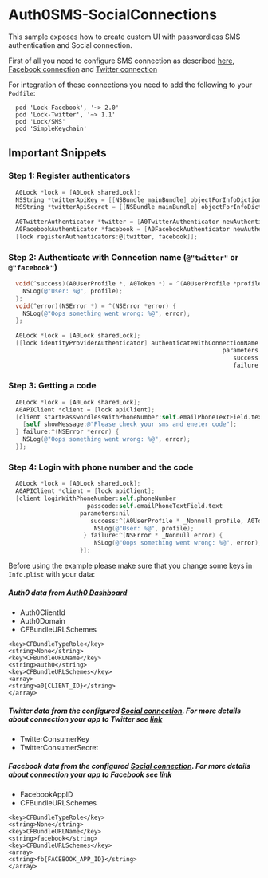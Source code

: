 # Auth0SMS-SocialConnections

This sample exposes how to create custom UI with passwordless SMS authentication and Social connection.

First of all you need to configure SMS connection as described [here](https://auth0.com/docs/connections/passwordless/sms), [Facebook connection](https://auth0.com/docs/connections/social/facebook) and [Twitter connection](https://auth0.com/docs/connections/social/twitter)

For integration of these connections you need to add the following to your `Podfile`:
```
  pod 'Lock-Facebook', '~> 2.0'
  pod 'Lock-Twitter', '~> 1.1'
  pod 'Lock/SMS'
  pod 'SimpleKeychain'
```

## Important Snippets

### Step 1: Register authenticators 
```Objective-C
  A0Lock *lock = [A0Lock sharedLock];
  NSString *twitterApiKey = [[NSBundle mainBundle] objectForInfoDictionaryKey:@"TwitterConsumerKey"];
  NSString *twitterApiSecret = [[NSBundle mainBundle] objectForInfoDictionaryKey:@"TwitterConsumerSecret"];
        
  A0TwitterAuthenticator *twitter = [A0TwitterAuthenticator newAuthenticatorWithKey:twitterApiKey andSecret:twitterApiSecret];
  A0FacebookAuthenticator *facebook = [A0FacebookAuthenticator newAuthenticatorWithDefaultPermissions];
  [lock registerAuthenticators:@[twitter, facebook]];
```

### Step 2: Authenticate with Connection name (`@"twitter"` or `@"facebook"`)
```Objective-C
  void(^success)(A0UserProfile *, A0Token *) = ^(A0UserProfile *profile, A0Token *token) {
    NSLog(@"User: %@", profile);
  };
  void(^error)(NSError *) = ^(NSError *error) {
    NSLog(@"Oops something went wrong: %@", error);
  };
    
  A0Lock *lock = [A0Lock sharedLock];
  [[lock identityProviderAuthenticator] authenticateWithConnectionName:connectionName
                                                            parameters:nil
                                                               success:success
                                                               failure:error];
```

### Step 3: Getting a code
```Objective-C
  A0Lock *lock = [A0Lock sharedLock];
  A0APIClient *client = [lock apiClient];
  [client startPasswordlessWithPhoneNumber:self.emailPhoneTextField.text success:^{
    [self showMessage:@"Please check your sms and eneter code"];
  } failure:^(NSError *error) {
    NSLog(@"Oops something went wrong: %@", error);
  }];
```

### Step 4: Login with phone number and the code
```Objective-C
  A0Lock *lock = [A0Lock sharedLock];
  A0APIClient *client = [lock apiClient];
  [client loginWithPhoneNumber:self.phoneNumber
                      passcode:self.emailPhoneTextField.text
                    parameters:nil
                       success:^(A0UserProfile * _Nonnull profile, A0Token * _Nonnull tokenInfo) {
                        NSLog(@"User: %@", profile);
                     } failure:^(NSError * _Nonnull error) {
                        NSLog(@"Oops something went wrong: %@", error);
                    }];
```

Before using the example please make sure that you change some keys in `Info.plist` with your data:

##### Auth0 data from [Auth0 Dashboard](https://manage.auth0.com/#/applications)
- Auth0ClientId
- Auth0Domain
- CFBundleURLSchemes

```
<key>CFBundleTypeRole</key>
<string>None</string>
<key>CFBundleURLName</key>
<string>auth0</string>
<key>CFBundleURLSchemes</key>
<array>
<string>a0{CLIENT_ID}</string>
</array>
```

##### Twitter data from the configured [Social connection](https://manage.auth0.com/#/connections/social). For more details about connection your app to Twitter see [link](https://auth0.com/docs/connections/social/twitter)
- TwitterConsumerKey
- TwitterConsumerSecret

##### Facebook data from the configured [Social connection](https://manage.auth0.com/#/connections/social). For more details about connection your app to Facebook see [link](https://auth0.com/docs/connections/social/facebook)
- FacebookAppID
- CFBundleURLSchemes

```
<key>CFBundleTypeRole</key>
<string>None</string>
<key>CFBundleURLName</key>
<string>facebook</string>
<key>CFBundleURLSchemes</key>
<array>
<string>fb{FACEBOOK_APP_ID}</string>
</array>
```
